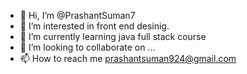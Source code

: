 - 👋 Hi, I’m @PrashantSuman7
- 👀 I’m interested in front end desinig.
- 🌱 I’m currently learning java full stack course
- 💞️ I’m looking to collaborate on ...
- 📫 How to reach me prashantsuman924@gmail.com

<!---
PrashantSuman7/PrashantSuman7 is a ✨ special ✨ repository because its `README.md` (this file) appears on your GitHub profile.
You can click the Preview link to take a look at your changes.
--->
